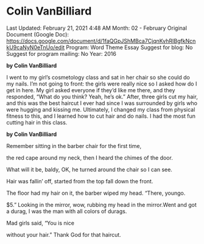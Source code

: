 # Colin VanBilliard

Last Updated: February 21, 2021 4:48 AM
Month: 02 - February
Original Document (Google Doc): https://docs.google.com/document/d/1faQGpJShMBca7CjqnKvhRIBgfkNcnkU9caNyN0eTnUo/edit
Program: Word Theme Essay
Suggest for blog: No
Suggest for program mailing: No
Year: 2016

**by Colin VanBilliard**

I went to my girl’s cosmetology class and sat in her chair so she could do my nails. I’m not going to front: the girls were really nice so I asked how do I get in here. My girl asked everyone if they’d like me there, and they responded, “What do you think? Yeah, he’s ok.” After, three girls cut my hair, and this was the best haircut I ever had since I was surrounded by girls who were hugging and kissing me. Ultimately, I changed my class from physical fitness to this, and I learned how to cut hair and do nails. I had the most fun cutting hair in this class.

**by Colin VanBilliard**

Remember sitting in the barber chair for the first time,

the red cape around my neck, then I heard the chimes of the door.

What will it be, baldy, OK, he turned around the chair so I can see.

Hair was fallin’ off, started from the top fall down the front.

The floor had my hair on it, the barber wiped my head. “There, youngo.

$5.” Looking in the mirror, wow, rubbing my head in the mirror.Went and got a durag, I was the man with all colors of durags.

Mad girls said, “You is nice

without your hair.” Thank God for that haircut.